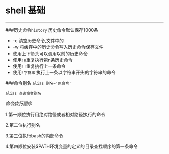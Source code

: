# shell 基础
---

###历史命令`history`
历史命令默认保存1000条

+ -c 清空历史命令,文件中的
+ -w 将缓存中的历史命令写入历史命令保存文件
+ 使用上下箭头可以调用以前的历史命令
+ 使用`!n`重复执行第n条历史命令 
+ 使用`!!`重复执行上一条命令
+ 使用`!字符串` 执行上一条以字符串开头的字符串的命令 

###命令别名 
`alias 别名='原命令'` 

`alias 查询命令别名` 

*命令执行顺序*
 
 1.第一顺位执行用绝对路径或者相对路径执行的命令
 
 2.第二位执行别名
 
 3.第三位执行bash的内部命令
 
 4.第四顺位安装$PATH环境变量的定义的目录查找顺序的第一条命令
 
 




